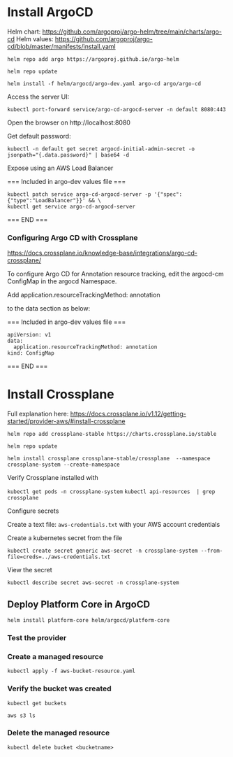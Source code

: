 # Install ArgoCD

Helm chart: https://github.com/argoproj/argo-helm/tree/main/charts/argo-cd
Helm values: https://github.com/argoproj/argo-cd/blob/master/manifests/install.yaml

`helm repo add argo https://argoproj.github.io/argo-helm`

`helm repo update`

`helm install -f helm/argocd/argo-dev.yaml argo-cd argo/argo-cd`


Access the server UI:

`kubectl port-forward service/argo-cd-argocd-server -n default 8080:443`

Open the browser on http://localhost:8080 

Get default password:

`kubectl -n default get secret argocd-initial-admin-secret -o jsonpath="{.data.password}" | base64 -d`


Expose using an AWS Load Balancer

=== Included in argo-dev values file ===
```
kubectl patch service argo-cd-argocd-server -p '{"spec":{"type":"LoadBalancer"}}' && \
kubectl get service argo-cd-argocd-server
```
=== END ===

### Configuring Argo CD with Crossplane

https://docs.crossplane.io/knowledge-base/integrations/argo-cd-crossplane/

To configure Argo CD for Annotation resource tracking, edit the argocd-cm ConfigMap in the argocd Namespace. 

Add application.resourceTrackingMethod: annotation

to the data section as below:

=== Included in argo-dev values file ===
```
apiVersion: v1
data:
  application.resourceTrackingMethod: annotation
kind: ConfigMap
```
=== END ===

# Install Crossplane

Full explanation here:
https://docs.crossplane.io/v1.12/getting-started/provider-aws/#install-crossplane


`helm repo add crossplane-stable https://charts.crossplane.io/stable`

`helm repo update`

`helm install crossplane crossplane-stable/crossplane  --namespace crossplane-system --create-namespace`

Verify Crossplane installed with 

`kubectl get pods -n crossplane-system`
`kubectl api-resources  | grep crossplane`


Configure secrets

Create a text file: `aws-credentials.txt` with your AWS account credentials

Create a kubernetes secret from the file

`kubectl create secret generic aws-secret -n crossplane-system --from-file=creds=../aws-credentials.txt`


View the secret

`kubectl describe secret aws-secret -n crossplane-system`

## Deploy Platform Core in ArgoCD

`helm install platform-core helm/argocd/platform-core`

### Test the provider

### Create a managed resource 

`kubectl apply -f aws-bucket-resource.yaml`

### Verify the bucket was created

`kubectl get buckets`

`aws s3 ls`

### Delete the managed resource

`kubectl delete bucket <bucketname>`